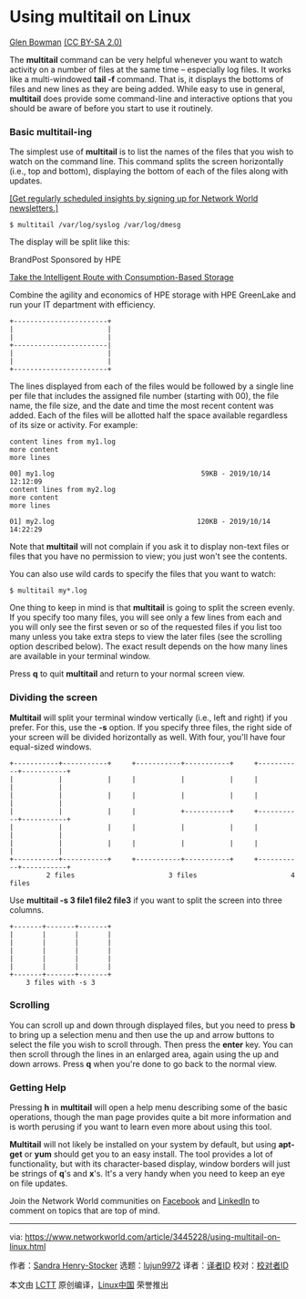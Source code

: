 [#]: collector: (lujun9972)
[#]: translator: ( )
[#]: reviewer: ( )
[#]: publisher: ( )
[#]: url: ( )
[#]: subject: (Using multitail on Linux)
[#]: via: (https://www.networkworld.com/article/3445228/using-multitail-on-linux.html)
[#]: author: (Sandra Henry-Stocker https://www.networkworld.com/author/Sandra-Henry_Stocker/)

Using multitail on Linux
======

[Glen Bowman][1] [(CC BY-SA 2.0)][2]

The **multitail** command can be very helpful whenever you want to watch activity on a number of files at the same time – especially log files. It works like a multi-windowed **tail -f** command. That is, it displays the bottoms of files and new lines as they are being added. While easy to use in general, **multitail** does provide some command-line and interactive options that you should be aware of before you start to use it routinely.

### Basic multitail-ing

The simplest use of **multitail** is to list the names of the files that you wish to watch on the command line. This command splits the screen horizontally (i.e., top and bottom), displaying the bottom of each of the files along with updates.

[[Get regularly scheduled insights by signing up for Network World newsletters.]][3]

```
$ multitail /var/log/syslog /var/log/dmesg
```

The display will be split like this:

[][4]

BrandPost Sponsored by HPE

[Take the Intelligent Route with Consumption-Based Storage][4]

Combine the agility and economics of HPE storage with HPE GreenLake and run your IT department with efficiency.

```
+-----------------------+
|                       |
|                       |
+-----------------------|
|                       |
|                       |
+-----------------------+
```

The lines displayed from each of the files would be followed by a single line per file that includes the assigned file number (starting with 00), the file name, the file size, and the date and time the most recent content was added. Each of the files will be allotted half the space available regardless of its size or activity. For example:

```
content lines from my1.log
more content
more lines

00] my1.log                                    59KB - 2019/10/14 12:12:09
content lines from my2.log
more content
more lines

01] my2.log                                   120KB - 2019/10/14 14:22:29
```

Note that **multitail** will not complain if you ask it to display non-text files or files that you have no permission to view; you just won't see the contents.

You can also use wild cards to specify the files that you want to watch:

```
$ multitail my*.log
```

One thing to keep in mind is that **multitail** is going to split the screen evenly. If you specify too many files, you will see only a few lines from each and you will only see the first seven or so of the requested files if you list too many unless you take extra steps to view the later files (see the scrolling option described below). The exact result depends on the how many lines are available in your terminal window.

Press **q** to quit **multitail** and return to your normal screen view.

### Dividing the screen

**Multitail** will split your terminal window vertically (i.e., left and right) if you prefer. For this, use the **-s** option. If you specify three files, the right side of your screen will be divided horizontally as well. With four, you'll have four equal-sized windows.

```
+-----------+-----------+     +-----------+-----------+     +-----------+-----------+
|           |           |     |           |           |     |           |           |
|           |           |     |           |           |     |           |           |
|           |           |     |           +-----------+     +-----------+-----------+
|           |           |     |           |           |     |           |           |
|           |           |     |           |           |     |           |           |
+-----------+-----------+     +-----------+-----------+     +-----------+-----------+
         2 files                       3 files                       4 files
```

Use **multitail -s 3 file1 file2 file3** if you want to split the screen into three columns.

```
+-------+-------+-------+
|       |       |       |
|       |       |       |
|       |       |       |
|       |       |       |
|       |       |       |
+-------+-------+-------+
    3 files with -s 3
```

### Scrolling

You can scroll up and down through displayed files, but you need to press **b** to bring up a selection menu and then use the up and arrow buttons to select the file you wish to scroll through. Then press the **enter** key. You can then scroll through the lines in an enlarged area, again using the up and down arrows. Press **q** when you're done to go back to the normal view.

### Getting Help

Pressing **h** in **multitail** will open a help menu describing some of the basic operations, though the man page provides quite a bit more information and is worth perusing if you want to learn even more about using this tool.

**Multitail** will not likely be installed on your system by default, but using **apt-get** or **yum** should get you to an easy install. The tool provides a lot of functionality, but with its character-based display, window borders will just be strings of **q**'s and **x**'s. It's a very handy when you need to keep an eye on file updates.

Join the Network World communities on [Facebook][5] and [LinkedIn][6] to comment on topics that are top of mind.

--------------------------------------------------------------------------------

via: https://www.networkworld.com/article/3445228/using-multitail-on-linux.html

作者：[Sandra Henry-Stocker][a]
选题：[lujun9972][b]
译者：[译者ID](https://github.com/译者ID)
校对：[校对者ID](https://github.com/校对者ID)

本文由 [LCTT](https://github.com/LCTT/TranslateProject) 原创编译，[Linux中国](https://linux.cn/) 荣誉推出

[a]: https://www.networkworld.com/author/Sandra-Henry_Stocker/
[b]: https://github.com/lujun9972
[1]: https://www.flickr.com/photos/glenbowman/7992498919/in/photolist-dbgDtv-gHfRRz-5uRM4v-gHgFnz-6sPqTZ-5uaP7H-USFPqD-pbtRUe-fiKiYn-nmgWL2-pQNepR-q68p8d-dDsUxw-dbgFKG-nmgE6m-DHyqM-nCKA4L-2d7uFqH-Kbqzk-8EwKg-8Vy72g-2X3NSN-78Bv84-buKWXF-aeM4ok-yhweWf-4vwpyX-9hu8nq-9zCoti-v5nzP5-23fL48r-24y6pGS-JhWDof-6zF75k-24y6nHS-9hr19c-Gueh6G-Guei7u-GuegFy-24y6oX5-26qu5iX-wKrnMW-Gueikf-24y6oYh-27y4wwA-x4z19F-x57yP4-24BY6gc-24y6nPo-QGwbkf
[2]: https://creativecommons.org/licenses/by-sa/2.0/legalcode
[3]: https://www.networkworld.com/newsletters/signup.html
[4]: https://www.networkworld.com/article/3440100/take-the-intelligent-route-with-consumption-based-storage.html?utm_source=IDG&utm_medium=promotions&utm_campaign=HPE20773&utm_content=sidebar ( Take the Intelligent Route with Consumption-Based Storage)
[5]: https://www.facebook.com/NetworkWorld/
[6]: https://www.linkedin.com/company/network-world
